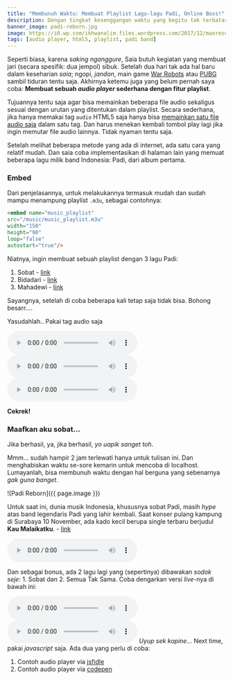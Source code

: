 ```yaml
---
title: "Membunuh Waktu: Membuat Playlist Lagu-lagu Padi, Online Boss!"
description: Dengan tingkat kesenggangan waktu yang begitu tak terbatas,
banner_image: padi-reborn.jpg
image: https://i0.wp.com/ikhwanalim.files.wordpress.com/2017/12/maxresdefault.jpg?resize=840,450
tags: [audio player, html5, playlist, padi band]
---
```

Seperti biasa, karena _saking nganggure_, Saia butuh kegiatan yang membuat jari (secara spesifik: dua jempol) sibuk. Setelah dua hari tak ada hal baru dalam keseharian _saia_; ngopi, _jandon_, main game [War Robots](https://warrobots.net/en) atau [PUBG](http://www.pubgmobile.com/en-US) sambil tiduran tentu saja. Akhirnya ketemu juga yang belum pernah saya coba: **Membuat sebuah _audio player_ sederhana dengan fitur playlist**. 
<!--more-->

Tujuannya tentu saja agar bisa memainkan beberapa file audio sekaligus sesuai dengan urutan yang ditentukan dalam playlist. Secara sederhana, jika hanya memakai tag `audio` HTML5 saja hanya bisa [memainkan satu file audio saja](https://www.knoacc.org/2012/10/menambah-audio-ke-blog-web-dengan-html5.html) dalam satu tag. Dan harus menekan kembali tombol play lagi jika ingin memutar file audio lainnya. Tidak nyaman tentu saja.

Setelah melihat beberapa metode yang ada di internet, ada satu cara yang relatif mudah. Dan saia coba implementasikan di halaman lain yang memuat beberapa lagu milik band Indonesia: Padi, dari album pertama.

### Embed

Dari penjelasannya, untuk melakukannya termasuk mudah dan sudah mampu menampung playlist `.m3u`, sebagai contohnya:

```html
<embed name="music_playlist"
src="/music/music_playlist.m3u"
width="150"
height="90"
loop="false"
autostart="true"/>
```
Niatnya, ingin membuat sebuah playlist dengan 3 lagu Padi:

1. Sobat - [link](/assets/audio/padi-sobat.m4a)
2. Bidadari - [link](/assets/audio/padi-bidadari.m4a)
3. Mahadewi - [link](/assets/audio/padi-mahadewi.m4a)

Sayangnya, setelah di coba beberapa kali tetap saja tidak bisa. Bohong besarr....

Yasudahlah.. Pakai tag audio saja

<audio controls><source src="https://www.paciran.com/assets/audio/padi-sobat.m4a" preload="metadata" type="audio/mpeg" ></audio>
<audio controls><source src="https://www.paciran.com/assets/audio/padi-bidadari.m4a" preload="metadata" type="audio/mpeg" ></audio>
<audio controls><source src="https://www.paciran.com/assets/audio/padi-mahadewi.m4a" preload="metadata" type="audio/mpeg" ></audio>

**Cekrek!**

### Maafkan aku sobat...

Jika berhasil, ya, jika berhasil, _yo uapik sanget toh_.

Mmm... sudah hampir 2 jam terlewati hanya untuk tulisan ini. Dan menghabiskan waktu se-sore kemarin untuk mencoba di localhost. Lumayanlah, bisa membunuh waktu dengan hal berguna yang sebenarnya _gak guna banget_.

![Padi Reborn]({{ page.image }})

Untuk saat ini, dunia musik Indonesia, khususnya sobat Padi, masih _hype_ atas band legendaris Padi yang lahir kembali.
Saat konser pulang kampung di Surabaya 10 November, ada kado kecil berupa single terbaru berjudul **Kau Malaikatku**. - [link](/assets/audio/padi-reborn-malaikatku.mp3)

<audio controls="controls"><source src="https://www.paciran.com/assets/audio/padi-reborn-malaikatku.mp3" preload="metadata" type="audio/mpeg"></audio>

Dan sebagai bonus, ada 2 lagu lagi yang (sepertinya) dibawakan _sodok seje_: 1. Sobat dan 2. Semua Tak Sama. Coba dengarkan versi _live_-nya di bawah ini:

<audio controls="controls"><source src="https://www.paciran.com/assets/audio/padi-reborn-sobat.mp3" preload="metadata" type="audio/mpeg"></audio>
<audio controls="controls"><source src="https://www.paciran.com/assets/audio/padi-reborn-semua-tak-sama.mp3" preload="metadata" type="audio/mpeg"></audio>
_Uyup sek kopine..._ Next time, pakai _javascript_ saja. Ada dua yang perlu di coba: 

1. Contoh audio player via [jsfidle](http://jsfiddle.net/vkMqR/2374/)
2. Contoh audio player via [codepen](http://codepen.io/markhillard/pen/Hjcwu)
